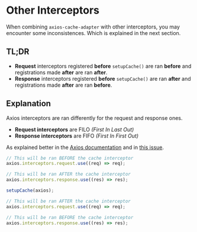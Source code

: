 # Other Interceptors

When combining `axios-cache-adapter` with other interceptors, you may encounter some
inconsistences. Which is explained in the next section.

## TL;DR

- **Request** interceptors registered **before** `setupCache()` are ran **before** and
  registrations made **after** are ran **after**.
- **Response** interceptors registered
  <strong style="color: var(--vp-c-yellow-light)">before</strong> `setupCache()` are ran
  <strong style="color: var(--vp-c-yellow-light)">after</strong> and registrations made
  <strong style="color: var(--vp-c-yellow-light)">after</strong> are ran
  <strong style="color: var(--vp-c-yellow-light)">before</strong>.

## Explanation

Axios interceptors are ran differently for the request and response ones.

- **Request interceptors** are FILO _(First In Last Out)_
- **Response interceptors** are FIFO _(First In First Out)_

As explained better in the
[Axios documentation](https://github.com/axios/axios#interceptors) and in
[this issue](https://github.com/arthurfiorette/axios-cache-interceptor/issues/449#issuecomment-1370327566).

```ts
// This will be ran BEFORE the cache interceptor
axios.interceptors.request.use((req) => req);

// This will be ran AFTER the cache interceptor
axios.interceptors.response.use((res) => res);

setupCache(axios);

// This will be ran AFTER the cache interceptor
axios.interceptors.request.use((req) => req);

// This will be ran BEFORE the cache interceptor
axios.interceptors.response.use((res) => res);
```
